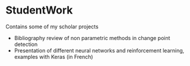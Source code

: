 # StudentWork
Contains some of my scholar projects
+ Bibliography review of non parametric methods in change point detection
+ Presentation of different neural networks and reinforcement learning, examples with Keras (in French)
